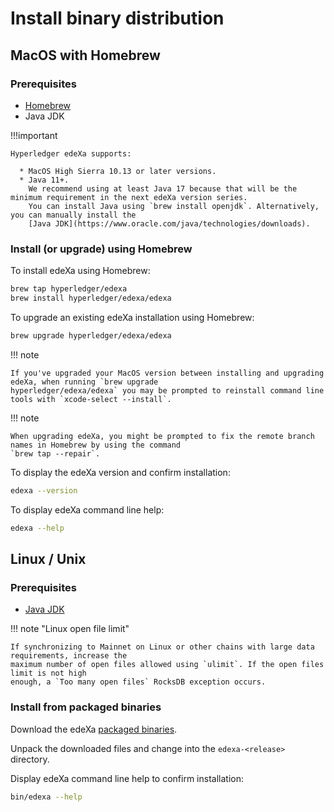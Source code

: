 # Install binary distribution

## MacOS with Homebrew

### Prerequisites

* [Homebrew](https://brew.sh/)
* Java JDK

!!!important

```
Hyperledger edeXa supports:

  * MacOS High Sierra 10.13 or later versions.
  * Java 11+.
    We recommend using at least Java 17 because that will be the minimum requirement in the next edeXa version series.
    You can install Java using `brew install openjdk`. Alternatively, you can manually install the
    [Java JDK](https://www.oracle.com/java/technologies/downloads).
```

### Install (or upgrade) using Homebrew

To install edeXa using Homebrew:

```bash
brew tap hyperledger/edexa
brew install hyperledger/edexa/edexa
```

To upgrade an existing edeXa installation using Homebrew:

```bash
brew upgrade hyperledger/edexa/edexa
```

!!! note

```
If you've upgraded your MacOS version between installing and upgrading edeXa, when running `brew upgrade
hyperledger/edexa/edexa` you may be prompted to reinstall command line tools with `xcode-select --install`.
```

!!! note

```
When upgrading edeXa, you might be prompted to fix the remote branch names in Homebrew by using the command
`brew tap --repair`.
```

To display the edeXa version and confirm installation:

```bash
edexa --version
```

To display edeXa command line help:

```bash
edexa --help
```

## Linux / Unix

### Prerequisites

* [Java JDK](https://www.oracle.com/java/technologies/downloads/)

!!! note "Linux open file limit"

```
If synchronizing to Mainnet on Linux or other chains with large data requirements, increase the
maximum number of open files allowed using `ulimit`. If the open files limit is not high
enough, a `Too many open files` RocksDB exception occurs.
```

### Install from packaged binaries

Download the edeXa [packaged binaries](https://edexa-blockchain.s3.eu-central-1.amazonaws.com/edexa.zip).

Unpack the downloaded files and change into the `edexa-<release>` directory.

Display edeXa command line help to confirm installation:

```bash
bin/edexa --help
```
